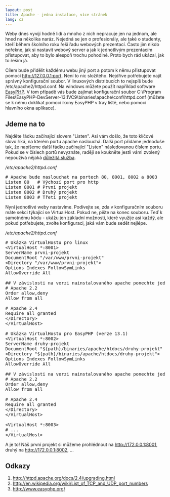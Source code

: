 ```yaml
---
layout: post
title: Apache - jedna instalace, více stránek
lang: cz
---
```



Weby dnes vyvíjí hodně lidí a mnoho z nich nepracuje jen na jednom, ale hned na několika naráz. Nejedná se jen o profesionály, ale také o studenty, kteří během školního roku řeší řadu webových prezentací. Často jim nikdo neřekne, jak si nastavit webový server a jak k jednotlivým prezentacím přistupovat, aby to bylo alespoň trochu pohodlné. Proto bych rád ukázal, jak to řeším já.

Cílem bude přidělit každému webu jiný port a potom k němu přistupovat pomocí http://127.0.0.1:port. Není to nic složitého. Nejdříve potřebujete najít správný konfigurační soubor. V linuxových distribucích to nejspíš bude /etc/apache2/httpd.conf. Na windows můžete použít například software [EasyPHP](http://www.easyphp.org/). V tom případě vás bude zajímat konfigurační soubor C:\\Program Files\\EasyPHP-DevServer-13.1VC9\\binaries\\apache\\conf\\httpd.conf (můžete se k němu doklikat pomocí ikony EasyPHP v tray liště, nebo pomocí hlavního okna aplikace).

## Jdeme na to
Najděte řádku začínající slovem "Listen". Asi vám došlo, že toto klíčové slovo říká, na kterém portu apache naslouchá. Další port přidáme jednoduše tak, že napíšeme další řádku začínající "Listen" následovanou číslem portu. Pokud se v číslech portů nevyznáte, raději se koukněte jestli vámi zvolený nepoužívá nějaká [důležitá služba](http://en.wikipedia.org/wiki/List_of_TCP_and_UDP_port_numbers).

*/etc/apache2/httpd.conf*
<pre class="prettyprint">
# Apache bude naslouchat na portech 80, 8001, 8002 a 8003
Listen 80   # Výchozí port pro http
Listen 8001 # První projekt
Listen 8002 # Druhý projekt
Listen 8003 # Třetí projekt
</pre>

Nyní jednotlivé weby nastavíme. Podívejte se, zda v konfiguračním souboru máte sekci týkající se VirtualHost. Pokud ne, pište na konec souboru. Teď  k samotnému kódu - ukážu jen základní možnosti, které využije asi každý, ale pokud potřebujete, zvolte konfiguraci, jaká vám bude sedět nejlépe.

*/etc/apache2/httpd.conf*
<pre class="prettyprint">
# Ukázka VirtualHostu pro linux
&lt;VirtualHost *:8001&gt;
ServerName prvni-projekt
DocumentRoot "/var/www/prvni-projekt"
&lt;Directory "/var/www/prvni-projekt"&gt;
Options Indexes FollowSymLinks
AllowOverride All

## V závislosti na verzi nainstalovaného apache ponechte jednu z možností:
# Apache 2.2
Order allow,deny
Allow from all

# Apache 2.4
Require all granted
&lt;/Directory&gt;
&lt;/VirtualHost>

# Ukázka VirtualHostu pro EasyPHP (verze 13.1)
&lt;VirtualHost *:8002&gt;
ServerName druhy-projekt
DocumentRoot "${path}/binaries/apache/htdocs/druhy-projekt"
&lt;Directory "${path}/binaries/apache/htdocs/druhy-projekt">
Options Indexes FollowSymLinks
AllowOverride All

## V závislosti na verzi nainstalovaného apache ponechte jednu z možností:
# Apache 2.2
Order allow,deny
Allow from all

# Apache 2.4
Require all granted
&lt;/Directory&gt;
&lt;/VirtualHost>

&lt;VirtualHost *:8003&gt;
# ...
&lt;/VirtualHost&gt;
</pre>

A je to! Náš první projekt si můžeme prohlédnout na <http://172.0.0.1:8001>, druhý na <http://172.0.0.1:8002>, ...

## Odkazy
1. <http://httpd.apache.org/docs/2.4/upgrading.html>
2. <http://en.wikipedia.org/wiki/List_of_TCP_and_UDP_port_numbers>
3. <http://www.easyphp.org/>
